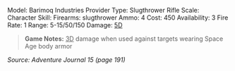Model: Barimoq Industries Provider
Type: Slugthrower Rifle
Scale: Character
Skill: Firearms: slugthrower
Ammo: 4
Cost: 450
Availability: 3
Fire Rate: 1
Range: 5-15/50/150
Damage: <u>5D</u>

> **Game Notes:** 
> <u>3D</u> damage when used against targets wearing Space Age body armor

*Source: Adventure Journal 15 (page 191)*